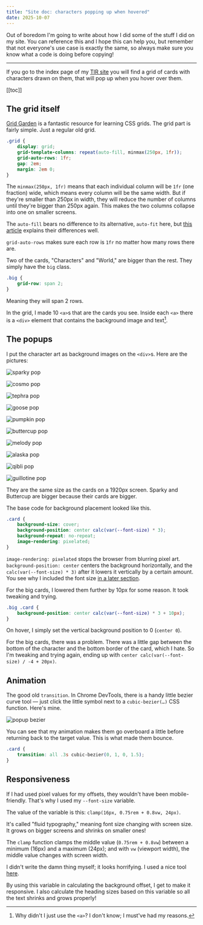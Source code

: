```yaml
---
title: "Site doc: characters popping up when hovered"
date: 2025-10-07
---
```


Out of boredom I'm going to write about how I did some of the stuff I did on my site. You can reference this and I hope this can help you, but remember that not everyone's use case is exactly the same, so always make sure you know what a code is doing before copying!

---

If you go to the index page of my [TIR site](/The-Iron-Ragdoll/) you will find a grid of cards with characters drawn on them, that will pop up when you hover over them.

[[toc]]

## The grid itself

[Grid Garden](https://cssgridgarden.com/) is a fantastic resource for learning CSS grids. The grid part is fairly simple. Just a regular old grid.

```css
.grid {
	display: grid;
	grid-template-columns: repeat(auto-fill, minmax(250px, 1fr));
	grid-auto-rows: 1fr;
	gap: 2em;
	margin: 2em 0;
}
```

The `minmax(250px, 1fr)` means that each individual column will be `1fr` (one fraction) wide, which means every column will be the same width. But if they're smaller than 250px in width, they will reduce the number of columns until they're bigger than 250px again. This makes the two columns collapse into one on smaller screens.

The `auto-fill` bears no difference to its alternative, `auto-fit` here, but [this article](https://css-tricks.com/auto-sizing-columns-css-grid-auto-fill-vs-auto-fit/) explains their differences well.

`grid-auto-rows` makes sure each row is `1fr` no matter how many rows there are.

Two of the cards, "Characters" and "World," are bigger than the rest. They simply have the `big` class.

```css
.big {
	grid-row: span 2;
}
```

Meaning they will span 2 rows.

In the grid, I made 10 `<a>`s that are the cards you see. Inside each `<a>` there is a `<div>` element that contains the background image and text[^1].

## The popups

I put the character art as background images on the `<div>`s. Here are the pictures:

![sparky pop](../img/sparky%20pop.png)

![cosmo pop](../img/cosmo%20pop.png)

![tephra pop](../img/tephra%20pop.png)

![goose pop](../img/goose%20pop.png)

![pumpkin pop](../img/pumpkin%20pop.png)

![buttercup pop](../img/buttercup%20pop.png)

![melody pop](../img/melody%20pop.png)

![alaska pop](../img/alaska%20pop.png)

![qibli pop](../img/qibli%20pop.png)

![guillotine pop](../img/guillotine%20pop.png)

They are the same size as the cards on a 1920px screen. Sparky and Buttercup are bigger because their cards are bigger.

The base code for background placement looked like this.

```css
.card {
	background-size: cover;
	background-position: center calc(var(--font-size) * 3);
	background-repeat: no-repeat;
	image-rendering: pixelated;
}
```

`image-rendering: pixelated` stops the browser from blurring pixel art. `background-position: center` centers the background horizontally, and the `calc(var(--font-size) * 3)` after it lowers it vertically by a certain amount. You see why I included the font size [in a later section](#responsiveness).

For the big cards, I lowered them further by 10px for some reason. It took tweaking and trying.

```css
.big .card {
	background-position: center calc(var(--font-size) * 3 + 10px);
}
```

On hover, I simply set the vertical background position to 0 (`center 0`).

For the big cards, there was a problem. There was a little gap between the bottom of the character and the bottom border of the card, which I hate. So I'm tweaking and trying again, ending up with `center calc(var(--font-size) / -4 + 20px)`.

## Animation

The good old `transition`. In Chrome DevTools, there is a handy little bezier curve tool — just click the little symbol next to a `cubic-bezier(…)` CSS function. Here's mine.

![popup bezier](../img/popup%20bezier.png)

You can see that my animation makes them go overboard a little before returning back to the target value. This is what made them bounce.

```css
.card {
	transition: all .3s cubic-bezier(0, 1, 0, 1.5);
}
```

## Responsiveness

If I had used pixel values for my offsets, they wouldn't have been mobile-friendly. That's why I used my `--font-size` variable.

The value of the variable is this: `clamp(16px, 0.75rem + 0.8vw, 24px)`.

It's called "fluid typography," meaning font size changing with screen size. It grows on bigger screens and shrinks on smaller ones!

The `clamp` function clamps the middle value (`0.75rem + 0.8vw`) between a minimum (16px) and a maximum (24px); and with `vw` (viewport width), the middle value changes with screen width.

I didn't write the damn thing myself; it looks horrifying. I used a nice tool [here](https://clamp.font-size.app/).

By using this variable in calculating the background offset, I get to make it responsive. I also calculate the heading sizes based on this variable so all the text shrinks and grows properly!

[^1]: Why didn't I just use the `<a>`? I don't know; I must've had my reasons.
